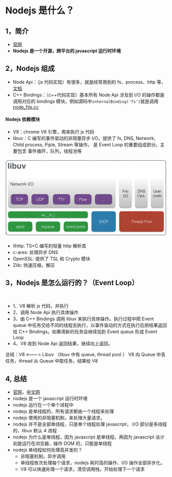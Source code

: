 # Nodejs 是什么？

## 1，简介

- [官网](https://nodejs.org/)
- **Nodejs 是一个开源，跨平台的 javascript 运行时环境**

## 2，Nodejs 组成

- Node Api：（js 代码实现）有很多，就是经常用到的 fs、process、http 等，[文档](https://nodejs.org/api/)
- C++ Bindings：（c++代码实现）基本所有 Node Api 涉及到 I/O 的操作都是调用对应的 bindings 模块，例如源码中`internalBinding('fs')`就是调用[node_file.cc](https://github.com/nodejs/node/blob/main/src/node_file.cc)

#### Nodejs 依赖模块

- V8：chrome V8 引擎，用来执行 js 代码
- libuv：C 编写的事件驱动的非阻塞异步 I/O，提供了 fs, DNS, Network, Child process, Piple, Stream 等操作。 是 Event Loop 的重要组成部分。主要包含 事件循环，队列，线程池等
<div align="center"><img src='./images/libuv.png' width=600 alt=''> </img></div>

- llhttp: TS+C 编写的轻量 http 解析库
- c-ares: 处理异步 DNS
- OpenSSL: 提供了 TSL 和 Crypto 模块
- Zlib: 快速压缩，解压

## 3，Nodejs 是怎么运行的？（Event Loop）

<div align="center"><img src='./images/nodejs-EventLoop.png' width=600 alt=''> </img></div>

- 1、V8 解析 js 代码，并执行
- 2、调用 Node Api 执行具体操作
- 3、由 C++ Bindings 调用 libuv 来执行具体操作。执行过程中把 Event queue 中任务交给不同的线程去执行，以事件驱动的方式在执行后把结果返回给 C++ Bindings。如果用新的任务会继续加到 Event queue 形成 Event Loop
- 4、V8 收到 Node Api 返回结果，继续向上返回。

总结：V8 <---> Libuv （libuv 中有 queue, thread pool ） V8 向 Queue 中丢任务，thread 从 Queue 中取任务，结果给 V8

## 4, 总结

- [官网](https://nodejs.org)，[中文网](http://nodejs.cn)
- nodejs 是一个 javascript 运行时环境
- nodejs 运行在一个单个进程中
- nodejs 是单线程的，所有请求都由一个线程来处理
- nodejs 使用的非阻塞机制，来处理大量请求。
- nodejs 并不是全部单线程，只是单个线程处理 javascript， I/O 部分是多线程的，libuv 默认 4 进程
- nodejs 为什么是单线程，因为 javascript 是单线程，再因为 javascript 设计初是运行在浏览器，操作 DOM 的，只能是单线程
- nodejs 单线程如何处理高并发的？
  - 非阻塞机制，异步调用
  - 单线程依次处理每个请求，nodejs 耗时高的操作、I/O 操作全部异步化。
  - V8 可以快速处理一个请求，清空调用栈，开始处理下一个请求

